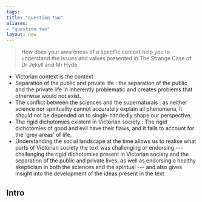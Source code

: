 ```yaml
---
tags: 
title: "question two"
aliases:
- "question two"
layout: new
---
```


> How does your awareness of a specific context help you to understand the issues and values presented in The Strange Case of Dr Jekyll and Mr Hyde.

- Victorian context is the context
- Separation of the public and private life : the separation of the public and the private life in inherently problematic and creates problems that otherwise would not exist.
- The conflict between the sciences and the supernaturals : as neither science nor spirituality cannot accurately explain all phenomena, it should not be depended on to single-handedly shape our perspective.
- The rigid dichotomies existent in Victorian society : The rigid dichotomies of good and evil have their flaws, and it fails to account for the 'grey areas' of life.
- Understanding the social landscape at the time allows us to realise what parts of Victorian society the text was challenging or endorsing --- challenging the rigid dichotomies present in Victorian society and the separation of the public and private lives, as well as endorsing a healthy skepticism in both the sciences and the spiritual --- and also gives insight into the development of the ideas present in the text

## Intro
